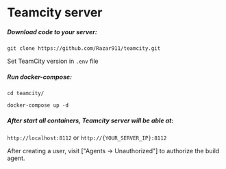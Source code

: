 # Teamcity server
##### Download code to your server:

```
git clone https://github.com/Razar911/teamcity.git
```

Set TeamCity version in `.env` file

##### Run docker-compose:
```
cd teamcity/

docker-compose up -d
```

##### After start all containers, Teamcity server will be able at:

`http://localhost:8112` or `http://{YOUR_SERVER_IP}:8112`

After creating a user, visit ["Agents -> Unauthorized"] to authorize the build agent.
